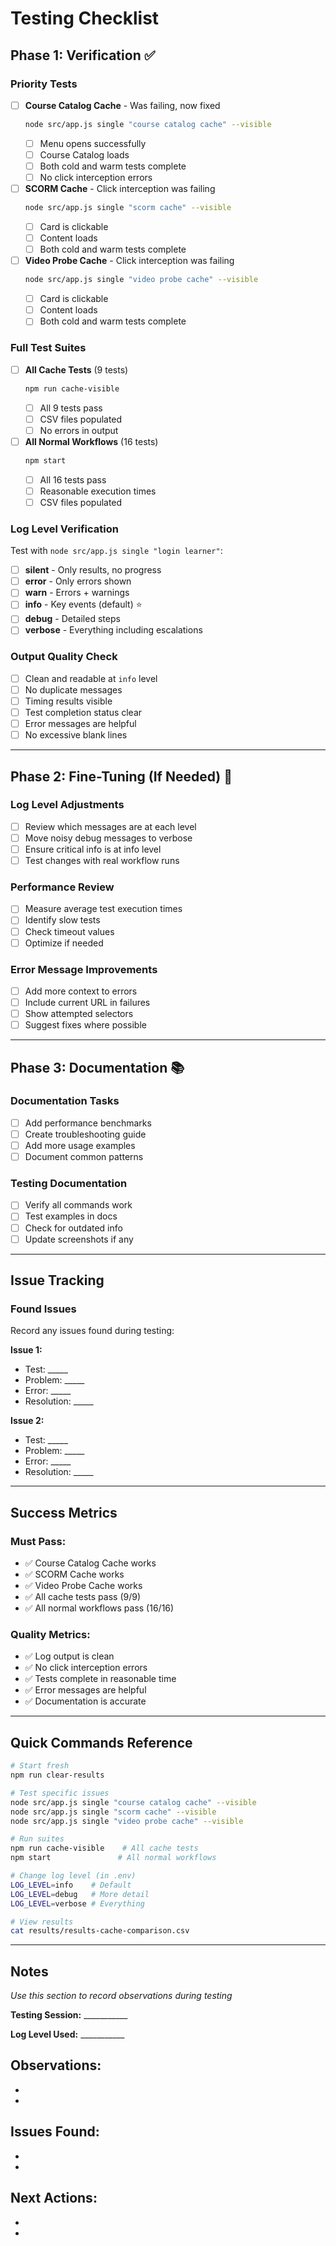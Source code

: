 # Testing Checklist

## Phase 1: Verification ✅

### Priority Tests
- [ ] **Course Catalog Cache** - Was failing, now fixed
	```bash
	node src/app.js single "course catalog cache" --visible
	```
	- [ ] Menu opens successfully
	- [ ] Course Catalog loads
	- [ ] Both cold and warm tests complete
	- [ ] No click interception errors

- [ ] **SCORM Cache** - Click interception was failing
	```bash
	node src/app.js single "scorm cache" --visible
	```
	- [ ] Card is clickable
	- [ ] Content loads
	- [ ] Both cold and warm tests complete

- [ ] **Video Probe Cache** - Click interception was failing
	```bash
	node src/app.js single "video probe cache" --visible
	```
	- [ ] Card is clickable
	- [ ] Content loads
	- [ ] Both cold and warm tests complete

### Full Test Suites
- [ ] **All Cache Tests** (9 tests)
	```bash
	npm run cache-visible
	```
	- [ ] All 9 tests pass
	- [ ] CSV files populated
	- [ ] No errors in output

- [ ] **All Normal Workflows** (16 tests)
	```bash
	npm start
	```
	- [ ] All 16 tests pass
	- [ ] Reasonable execution times
	- [ ] CSV files populated

### Log Level Verification
Test with `node src/app.js single "login learner"`:

- [ ] **silent** - Only results, no progress
- [ ] **error** - Only errors shown
- [ ] **warn** - Errors + warnings
- [ ] **info** - Key events (default) ⭐
- [ ] **debug** - Detailed steps
- [ ] **verbose** - Everything including escalations

### Output Quality Check
- [ ] Clean and readable at `info` level
- [ ] No duplicate messages
- [ ] Timing results visible
- [ ] Test completion status clear
- [ ] Error messages are helpful
- [ ] No excessive blank lines

---

## Phase 2: Fine-Tuning (If Needed) 🔧

### Log Level Adjustments
- [ ] Review which messages are at each level
- [ ] Move noisy debug messages to verbose
- [ ] Ensure critical info is at info level
- [ ] Test changes with real workflow runs

### Performance Review
- [ ] Measure average test execution times
- [ ] Identify slow tests
- [ ] Check timeout values
- [ ] Optimize if needed

### Error Message Improvements
- [ ] Add more context to errors
- [ ] Include current URL in failures
- [ ] Show attempted selectors
- [ ] Suggest fixes where possible

---

## Phase 3: Documentation 📚

### Documentation Tasks
- [ ] Add performance benchmarks
- [ ] Create troubleshooting guide
- [ ] Add more usage examples
- [ ] Document common patterns

### Testing Documentation
- [ ] Verify all commands work
- [ ] Test examples in docs
- [ ] Check for outdated info
- [ ] Update screenshots if any

---

## Issue Tracking

### Found Issues
Record any issues found during testing:

**Issue 1:**
- Test: _____
- Problem: _____
- Error: _____
- Resolution: _____

**Issue 2:**
- Test: _____
- Problem: _____
- Error: _____
- Resolution: _____

---

## Success Metrics

### Must Pass:
- ✅ Course Catalog Cache works
- ✅ SCORM Cache works
- ✅ Video Probe Cache works
- ✅ All cache tests pass (9/9)
- ✅ All normal workflows pass (16/16)

### Quality Metrics:
- ✅ Log output is clean
- ✅ No click interception errors
- ✅ Tests complete in reasonable time
- ✅ Error messages are helpful
- ✅ Documentation is accurate

---

## Quick Commands Reference

```bash
# Start fresh
npm run clear-results

# Test specific issues
node src/app.js single "course catalog cache" --visible
node src/app.js single "scorm cache" --visible
node src/app.js single "video probe cache" --visible

# Run suites
npm run cache-visible    # All cache tests
npm start               # All normal workflows

# Change log level (in .env)
LOG_LEVEL=info    # Default
LOG_LEVEL=debug   # More detail
LOG_LEVEL=verbose # Everything

# View results
cat results/results-cache-comparison.csv
```

---

## Notes

_Use this section to record observations during testing_

**Testing Session:** ___________

**Log Level Used:** ___________

**Observations:**
-
-
-

**Issues Found:**
-
-
-

**Next Actions:**
-
-
-
